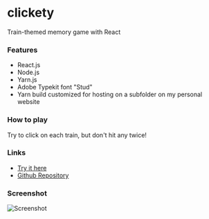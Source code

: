 # clickety
Train-themed memory game with React

### Features
* React.js
* Node.js
* Yarn.js
* Adobe Typekit font "Stud"
* Yarn build customized for hosting on a subfolder on my personal website 

### How to play

Try to click on each train, but don't hit any twice!

### Links

* [Try it here](http://joegravity.com/build/)
* [Github Repository](https://github.com/JoeGravity/clickety)

### Screenshot
![Screenshot](clickety.png)
